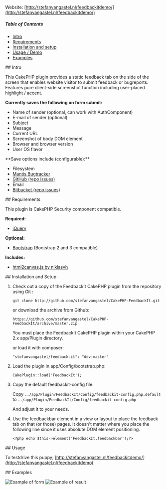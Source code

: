 Website: [http://stefanvangastel.nl/feedbackitdemo/](http://stefanvangastel.nl/feedbackitdemo/)

##### Table of Contents  
* [Intro](#intro)  
* [Requirements](#requirements)  
* [Installation and setup](#installation)  
* [Usage / Demo](#usage) 
* [Examples](#examples)  

<a name="intro"/>
## Intro

This CakePHP plugin provides a static feedback tab on the side of the screen that enables website visitor to submit feedback or bugreports.
Features pure client-side screenshot function including user-placed highlight / accent.

**Currently saves the following on form submit:**

* Name of sender (optional, can work with AuthComponent)
* E-mail of sender (optional)
* Subject
* Message
* Current URL
* Screenshot of body DOM element
* Browser and browser version
* User OS flavor

<a name="saveoptions"/>
**Save options include (configurable):**

* Filesystem
* [Mantis Bugtracker](http://www.mantisbt.org/)
* [GitHub (repo issues)](https://help.github.com/articles/github-glossary#issue)
* Email
* [Bitbucket (repo issues)](https://confluence.atlassian.com/display/BITBUCKET/Use+the+issue+tracker)

<a name="requirements"/>
## Requirements

This plugin is CakePHP Security component compatible.

**Required:**

* [jQuery](http://jquery.com/)

**Optional:**

* [Bootstrap](http://getbootstrap.com) (Bootstrap 2 and 3 compatible)

**Includes:**

* [html2canvas.js by niklasvh](https://github.com/niklasvh/html2canvas)

<a name="installation"/>
## Installation and Setup

1. Check out a copy of the FeedbackIt CakePHP plugin from the repository using Git :

	`git clone http://github.com/stefanvangastel/CakePHP-FeedbackIt.git`

	or download the archive from Github: 

	`https://github.com/stefanvangastel/CakePHP-FeedbackIt/archive/master.zip`

	You must place the FeedbackIt CakePHP plugin within your CakePHP 2.x app/Plugin directory.
	
	or load it with composer:
	
	`"stefanvangastel/feedback-it": "dev-master"`

2. Load the plugin in app/Config/bootstrap.php:

	`CakePlugin::load('FeedbackIt');`

3. Copy the default feedbackit-config file:

	Copy `../app/Plugin/FeedbackIt/Config/feedbackit-config.php.default` to `../app/Plugin/FeedbackIt/Config/feedbackit-config.php`

	And adjust it to your needs.

4. Use the feedbackbar element in a view or layout to place the feedback tab on that (or those) pages. It doesn't matter where you place the following line since it uses absolute DOM element positioning.

	`<?php echo $this->element('FeedbackIt.feedbackbar');?>`

<a name="usage"/>
## Usage

To testdrive this puppy; [http://stefanvangastel.nl/feedbackitdemo/](http://stefanvangastel.nl/feedbackitdemo) 

<a name="examples"/>
## Examples

![Example of form](https://raw.github.com/stefanvangastel/CakePHP-FeedbackIt/master/examples/feedbackit_1.png "Example of form")
![Example of result](https://raw.github.com/stefanvangastel/CakePHP-FeedbackIt/master/examples/feedbackit_2.png "Example of result")
